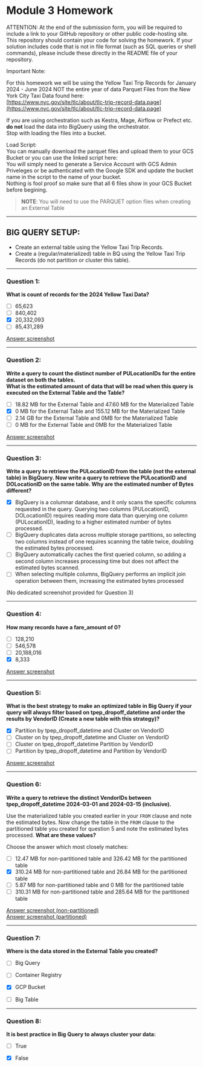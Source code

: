 # Module 3 Homework

ATTENTION: At the end of the submission form, you will be required to include a link to your GitHub repository or other public code-hosting site. This repository should contain your code for solving the homework. If your solution includes code that is not in file format (such as SQL queries or shell commands), please include these directly in the README file of your repository.

Important Note:

For this homework we will be using the Yellow Taxi Trip Records for January 2024 - June 2024 NOT the entire year of data Parquet Files from the New York City Taxi Data found here:  
[https://www.nyc.gov/site/tlc/about/tlc-trip-record-data.page](https://www.nyc.gov/site/tlc/about/tlc-trip-record-data.page)

If you are using orchestration such as Kestra, Mage, Airflow or Prefect etc. **do not** load the data into BigQuery using the orchestrator.  
Stop with loading the files into a bucket.

Load Script:  
You can manually download the parquet files and upload them to your GCS Bucket or you can use the linked script here:  
You will simply need to generate a Service Account with GCS Admin Priveleges or be authenticated with the Google SDK and update the bucket name in the script to the name of your bucket.  
Nothing is fool proof so make sure that all 6 files show in your GCS Bucket before begining.

> **NOTE**: You will need to use the PARQUET option files when creating an External Table

---

## BIG QUERY SETUP:

- Create an external table using the Yellow Taxi Trip Records.  
- Create a (regular/materialized) table in BQ using the Yellow Taxi Trip Records (do not partition or cluster this table).

---

### Question 1:

**What is count of records for the 2024 Yellow Taxi Data?**

- [ ] 65,623  
- [ ] 840,402  
- [x] 20,332,093  
- [ ] 85,431,289  

[Answer screenshot](./h3_images/h3_1.png)

---

### Question 2:

**Write a query to count the distinct number of PULocationIDs for the entire dataset on both the tables.  
What is the estimated amount of data that will be read when this query is executed on the External Table and the Table?**

- [ ] 18.82 MB for the External Table and 47.60 MB for the Materialized Table  
- [x] 0 MB for the External Table and 155.12 MB for the Materialized Table  
- [ ] 2.14 GB for the External Table and 0MB for the Materialized Table  
- [ ] 0 MB for the External Table and 0MB for the Materialized Table  

[Answer screenshot](./h3_images/h3_2.png)

---

### Question 3:

**Write a query to retrieve the PULocationID from the table (not the external table) in BigQuery. Now write a query to retrieve the PULocationID and DOLocationID on the same table. Why are the estimated number of Bytes different?**

- [x] BigQuery is a columnar database, and it only scans the specific columns requested in the query. Querying two columns (PULocationID, DOLocationID) requires reading more data than querying one column (PULocationID), leading to a higher estimated number of bytes processed.  
- [ ] BigQuery duplicates data across multiple storage partitions, so selecting two columns instead of one requires scanning the table twice, doubling the estimated bytes processed.  
- [ ] BigQuery automatically caches the first queried column, so adding a second column increases processing time but does not affect the estimated bytes scanned.  
- [ ] When selecting multiple columns, BigQuery performs an implicit join operation between them, increasing the estimated bytes processed  

(No dedicated screenshot provided for Question 3)

---

### Question 4:

**How many records have a fare_amount of 0?**

- [ ] 128,210  
- [ ] 546,578  
- [ ] 20,188,016  
- [x] 8,333  

[Answer screenshot](./h3_images/h3_4.png)

---

### Question 5:

**What is the best strategy to make an optimized table in Big Query if your query will always filter based on tpep_dropoff_datetime and order the results by VendorID (Create a new table with this strategy)?**

- [x] Partition by tpep_dropoff_datetime and Cluster on VendorID  
- [ ] Cluster on by tpep_dropoff_datetime and Cluster on VendorID  
- [ ] Cluster on tpep_dropoff_datetime Partition by VendorID  
- [ ] Partition by tpep_dropoff_datetime and Partition by VendorID  

[Answer screenshot](./h3_images/h3_5.png)

---

### Question 6:

**Write a query to retrieve the distinct VendorIDs between tpep_dropoff_datetime 2024-03-01 and 2024-03-15 (inclusive).**

Use the materialized table you created earlier in your `FROM` clause and note the estimated bytes. Now change the table in the `FROM` clause to the partitioned table you created for question 5 and note the estimated bytes processed. **What are these values?**

Choose the answer which most closely matches:

- [ ] 12.47 MB for non-partitioned table and 326.42 MB for the partitioned table  
- [x] 310.24 MB for non-partitioned table and 26.84 MB for the partitioned table  
- [ ] 5.87 MB for non-partitioned table and 0 MB for the partitioned table  
- [ ] 310.31 MB for non-partitioned table and 285.64 MB for the partitioned table  

[Answer screenshot (non-partitioned)](./h3_images/h3_6_non-partitioned.png)  
[Answer screenshot (partitioned)](./h3_images/h3_6_partitioned.png)

---

### Question 7:

**Where is the data stored in the External Table you created?**

- [ ] Big Query  
- [ ] Container Registry  
- [x] GCP Bucket  
- [ ] Big Table  


---

### Question 8:

**It is best practice in Big Query to always cluster your data:**

- [ ] True  
- [x] False  

